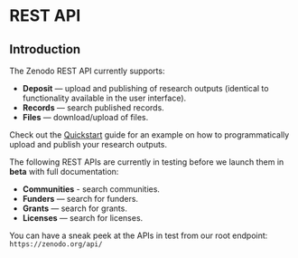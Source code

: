 # REST API

## Introduction

The Zenodo REST API currently supports:

* **Deposit** — upload and publishing of research outputs (identical to
  functionality available in the user interface).
* **Records** — search published records.
* **Files** — download/upload of files.

Check out the [Quickstart](#quickstart-upload) guide for an example on how to
programmatically upload and publish your research outputs.

The following REST APIs are currently in testing before we launch them in
**beta** with full documentation:

* **Communities** - search communities.
* **Funders** — search for funders.
* **Grants** — search for grants.
* **Licenses** — search for licenses.

You can have a sneak peek at the APIs in test from our root endpoint: `https://zenodo.org/api/`
